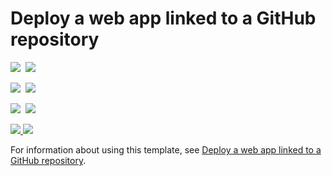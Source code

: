 # Deploy a web app linked to a GitHub repository

<IMG SRC="https://azbotstorage.blob.core.windows.net/badges/201-web-app-github-deploy/PublicLastTestDate.svg" />&nbsp;
<IMG SRC="https://azbotstorage.blob.core.windows.net/badges/201-web-app-github-deploy/PublicDeployment.svg" />&nbsp;

<IMG SRC="https://azbotstorage.blob.core.windows.net/badges/201-web-app-github-deploy/FairfaxLastTestDate.svg" />&nbsp;
<IMG SRC="https://azbotstorage.blob.core.windows.net/badges/201-web-app-github-deploy/FairfaxDeployment.svg" />&nbsp;

<IMG SRC="https://azbotstorage.blob.core.windows.net/badges/201-web-app-github-deploy/BestPracticeResult.svg" />&nbsp;
<IMG SRC="https://azbotstorage.blob.core.windows.net/badges/201-web-app-github-deploy/CredScanResult.svg" />&nbsp;

<a href="https://portal.azure.com/#create/Microsoft.Template/uri/https%3A%2F%2Fraw.githubusercontent.com%2Fazure%2Fazure-quickstart-templates%2Fmaster%2F201-web-app-github-deploy%2Fazuredeploy.json" target="_blank">
    <img src="http://azuredeploy.net/deploybutton.png"/>
</a>
<a href="http://armviz.io/#/?load=https%3A%2F%2Fraw.githubusercontent.com%2FAzure%2Fazure-quickstart-templates%2Fmaster%2F201-web-app-github-deploy%2Fazuredeploy.json" target="_blank">
    <img src="http://armviz.io/visualizebutton.png"/>
</a>

For information about using this template, see [Deploy a web app linked to a GitHub repository](https://azure.microsoft.com/en-us/documentation/articles/app-service-web-arm-from-github-provision/).


